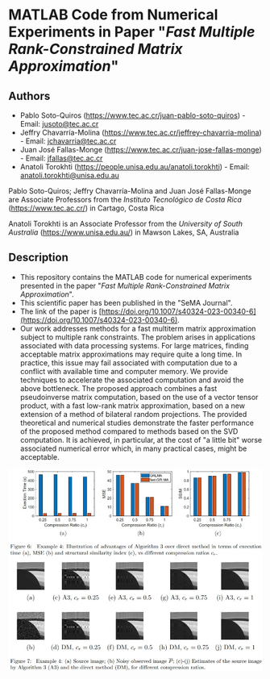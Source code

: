 # MATLAB Code from Numerical Experiments in Paper "*Fast Multiple Rank-Constrained Matrix Approximation*"

## Authors

* Pablo Soto-Quiros (https://www.tec.ac.cr/juan-pablo-soto-quiros) - Email: jusoto@tec.ac.cr
* Jeffry Chavarría-Molina (https://www.tec.ac.cr/jeffrey-chavarria-molina) - Email: jchavarria@tec.ac.cr
* Juan José Fallas-Monge (https://www.tec.ac.cr/juan-jose-fallas-monge) - Email: jfallas@tec.ac.cr
* Anatoli Torokhti (https://people.unisa.edu.au/anatoli.torokhti) - Email: anatoli.torokhti@unisa.edu.au

Pablo Soto-Quiros; Jeffry Chavarría-Molina and Juan José Fallas-Monge are Associate Professors from the *Instituto Tecnológico de Costa Rica* (https://www.tec.ac.cr/) in Cartago, Costa Rica

Anatoli Torokhti is an Associate Professor from the *University of South Australia* (https://www.unisa.edu.au/) in Mawson Lakes, SA, Australia

## Description

* This repository contains the MATLAB code for numerical experiments presented in the paper "*Fast Multiple Rank-Constrained Matrix Approximation*". 
* This scientific paper has been published in the "SeMA Journal".
* The link of the paper is [https://doi.org/10.1007/s40324-023-00340-6](https://doi.org/10.1007/s40324-023-00340-6).
* Our work addresses  methods for a fast  multiterm  matrix approximation subject to multiple rank constraints. The problem arises in applications associated with data processing systems. For large matrices,  finding  acceptable matrix approximations  may require quite a long time. In practice, this issue may fail   associated with computation due to a conflict with available time and computer memory.
We provide  techniques to accelerate the associated computation and avoid the above  bottleneck. The proposed approach combines a fast pseudoinverse matrix computation, based on the use of a vector tensor product, with a fast low-rank matrix approximation, based on a new extension of a method of bilateral random projections. The provided theoretical and numerical studies  demonstrate the faster performance  of the proposed method  compared to  methods based on the SVD computation. It is achieved, in particular, at the cost of "a little bit" worse associated numerical error which, in many practical cases, might be acceptable.


<p align="center"><img width="1200" src="https://github.com/jusotoTEC/fastMultipleRC/blob/main/img/img.jpg"></p>
